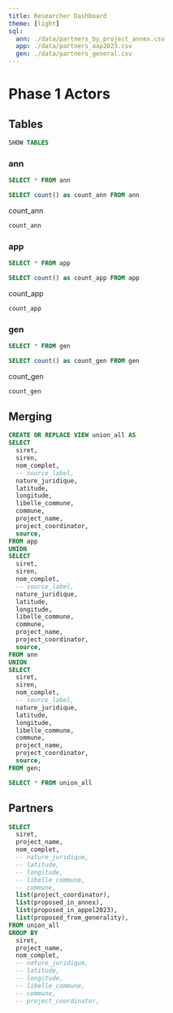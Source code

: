 ```yaml
---
title: Researcher Dashboard
theme: [light]
sql:
  ann: ./data/partners_by_project_annex.csv
  app: ./data/partners_aap2023.csv
  gen: ./data/partners_general.csv
---
```


# Phase 1 Actors

## Tables

```sql echo
SHOW TABLES
```

<!-- ```sql id=[{count_par}]
SELECT count() as count_par FROM partners
```
count_par
```js
count_par
```
```sql
SELECT * FROM partners
``` -->

### ann

```sql
SELECT * FROM ann
```
```sql id=[{count_ann}]
SELECT count() as count_ann FROM ann
```
count_ann
```js
count_ann
```

### app

```sql
SELECT * FROM app
```
```sql id=[{count_app}]
SELECT count() as count_app FROM app
```
count_app
```js
count_app
```

### gen

```sql
SELECT * FROM gen
```
```sql id=[{count_gen}]
SELECT count() as count_gen FROM gen
```
count_gen
```js
count_gen
```

## Merging

<!-- Prefer app project coordinator over gen -->

```sql echo
CREATE OR REPLACE VIEW union_all AS
SELECT
  siret,
  siren,
  nom_complet,
  -- source_label,
  nature_juridique,
  latitude,
  longitude,
  libelle_commune,
  commune,
  project_name,
  project_coordinator,
  source,
FROM app
UNION
SELECT
  siret,
  siren,
  nom_complet,
  -- source_label,
  nature_juridique,
  latitude,
  longitude,
  libelle_commune,
  commune,
  project_name,
  project_coordinator,
  source,
FROM ann
UNION
SELECT
  siret,
  siren,
  nom_complet,
  -- source_label,
  nature_juridique,
  latitude,
  longitude,
  libelle_commune,
  commune,
  project_name,
  project_coordinator,
  source,
FROM gen;

SELECT * FROM union_all
```

## Partners

```sql
SELECT
  siret,
  project_name,
  nom_complet,
  -- nature_juridique,
  -- latitude,
  -- longitude,
  -- libelle_commune,
  -- commune,
  list(project_coordinator),
  list(proposed_in_annex),
  list(proposed_in_appel2023),
  list(proposed_from_generality),
FROM union_all
GROUP BY
  siret,
  project_name,
  nom_complet,
  -- nature_juridique,
  -- latitude,
  -- longitude,
  -- libelle_commune,
  -- commune,
  -- project_coordinator,
```
